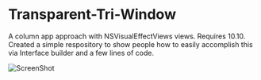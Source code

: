 Transparent-Tri-Window
======================

A column app approach with NSVisualEffectViews views. Requires 10.10. Created a simple respository to show people how to easily accomplish this via Interface builder and a few lines of code.

![ScreenShot](https://github.com/jonbrown21/Transparent-Tri-Window/blob/master/screenshot/tri.png)
